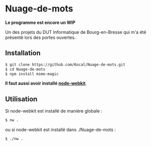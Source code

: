Nuage-de-mots
=============

**Le programme est encore un WIP**

Un des projets du DUT Informatique de Bourg-en-Bresse qui m'a été présenté lors des portes ouvertes.

Installation
------------
```bash
$ git clone https://github.com/Kocal/Nuage-de-mots.git
$ cd Nuage-de-mots
$ npm install mime-magic
```

**Il faut aussi avoir installé [node-webkit](https://github.com/rogerwang/node-webkit)**.

Utilisation
-----------
Si node-webkit est installé de manière globale :
```bash
$ nw .
```
ou si node-webkit est installé dans ./Nuage-de-mots :
```bash
$ ./nw .
```
